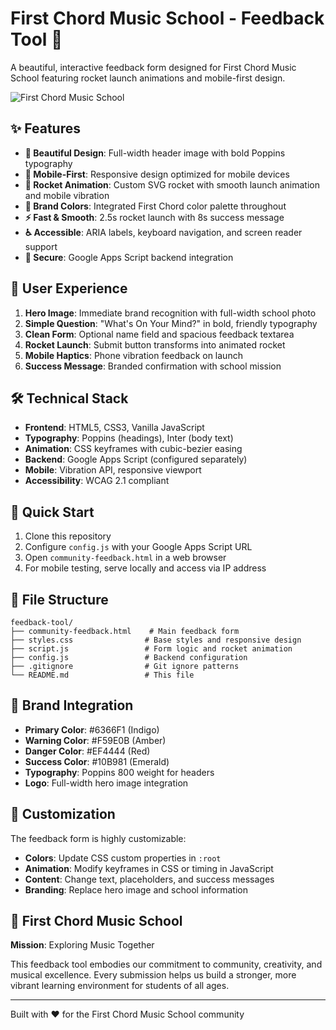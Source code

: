 # First Chord Music School - Feedback Tool 🎵

A beautiful, interactive feedback form designed for First Chord Music School featuring rocket launch animations and mobile-first design.

![First Chord Music School](https://live.staticflickr.com/65535/52772228045_de8eac47f2_k.jpg)

## ✨ Features

- **🎨 Beautiful Design**: Full-width header image with bold Poppins typography
- **📱 Mobile-First**: Responsive design optimized for mobile devices
- **🚀 Rocket Animation**: Custom SVG rocket with smooth launch animation and mobile vibration
- **🎵 Brand Colors**: Integrated First Chord color palette throughout
- **⚡ Fast & Smooth**: 2.5s rocket launch with 8s success message
- **♿ Accessible**: ARIA labels, keyboard navigation, and screen reader support
- **🔐 Secure**: Google Apps Script backend integration

## 🎯 User Experience

1. **Hero Image**: Immediate brand recognition with full-width school photo
2. **Simple Question**: "What's On Your Mind?" in bold, friendly typography  
3. **Clean Form**: Optional name field and spacious feedback textarea
4. **Rocket Launch**: Submit button transforms into animated rocket
5. **Mobile Haptics**: Phone vibration feedback on launch
6. **Success Message**: Branded confirmation with school mission

## 🛠️ Technical Stack

- **Frontend**: HTML5, CSS3, Vanilla JavaScript
- **Typography**: Poppins (headings), Inter (body text)
- **Animation**: CSS keyframes with cubic-bezier easing
- **Backend**: Google Apps Script (configured separately)
- **Mobile**: Vibration API, responsive viewport
- **Accessibility**: WCAG 2.1 compliant

## 🚀 Quick Start

1. Clone this repository
2. Configure `config.js` with your Google Apps Script URL
3. Open `community-feedback.html` in a web browser
4. For mobile testing, serve locally and access via IP address

## 📁 File Structure

```
feedback-tool/
├── community-feedback.html    # Main feedback form
├── styles.css                # Base styles and responsive design  
├── script.js                 # Form logic and rocket animation
├── config.js                 # Backend configuration
├── .gitignore                # Git ignore patterns
└── README.md                 # This file
```

## 🎨 Brand Integration

- **Primary Color**: #6366F1 (Indigo)
- **Warning Color**: #F59E0B (Amber) 
- **Danger Color**: #EF4444 (Red)
- **Success Color**: #10B981 (Emerald)
- **Typography**: Poppins 800 weight for headers
- **Logo**: Full-width hero image integration

## 🔧 Customization

The feedback form is highly customizable:

- **Colors**: Update CSS custom properties in `:root`
- **Animation**: Modify keyframes in CSS or timing in JavaScript
- **Content**: Change text, placeholders, and success messages
- **Branding**: Replace hero image and school information

## 🌟 First Chord Music School

**Mission**: Exploring Music Together

This feedback tool embodies our commitment to community, creativity, and musical excellence. Every submission helps us build a stronger, more vibrant learning environment for students of all ages.

---

Built with ❤️ for the First Chord Music School community
